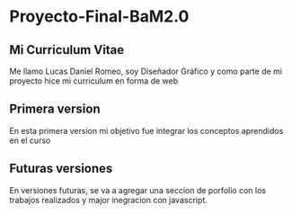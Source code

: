 # Proyecto-Final-BaM2.0

## Mi Curriculum Vitae

Me llamo Lucas Daniel Romeo, soy Diseñador Gráfico y como parte de mi proyecto hice mi curriculum en forma de web 

## Primera version

En esta primera version  mi objetivo fue integrar los conceptos aprendidos en el curso

## Futuras versiones

En versiones futuras, se va a agregar una seccion de porfolio con los trabajos realizados y major inegracion con javascript.
